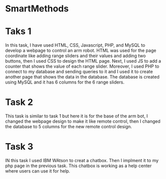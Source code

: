 # SmartMethods

# Taks 1

In this task, I have used HTML, CSS, Javascript, PHP, and MySQL to develop a webpage to control an arm robot. HTML was used for the page coordinate like adding range sliders and their values and adding two buttons, then I used CSS to design the HTML page. Next, I used JS to add a counter that shows the value of each range slider. Moreover, I used PHP to connect to my database and sending queries to it and I used it to create another page that shows the data in the database. The database is created using MySQL and it has 6 columns for the 6 range sliders.

# Task 2

This task is similar to task 1 but here it is for the base of the arm bot, I changed the webpage design to make it like remote control, then I changed the database to 5 columns for the new remote control design.

# Task 3

IN this task I used IBM WAtson to creat a chatbox. Then I implment it to my php page in the previous task. This chatbox is working as a help center where users can use it for help.
